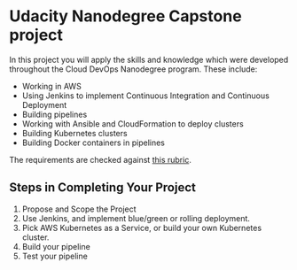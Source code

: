 # Udacity Nanodegree Capstone project

In this project you will apply the skills and knowledge which were developed throughout the Cloud DevOps Nanodegree program. These include:

* Working in AWS
* Using Jenkins to implement Continuous Integration and Continuous Deployment
* Building pipelines
* Working with Ansible and CloudFormation to deploy clusters
* Building Kubernetes clusters
* Building Docker containers in pipelines

The requirements are checked against [this rubric](https://review.udacity.com/#!/rubrics/2577/view).

## Steps in Completing Your Project
1. Propose and Scope the Project
2. Use Jenkins, and implement blue/green or rolling deployment.
3. Pick AWS Kubernetes as a Service, or build your own Kubernetes cluster.
4. Build your pipeline
5. Test your pipeline
